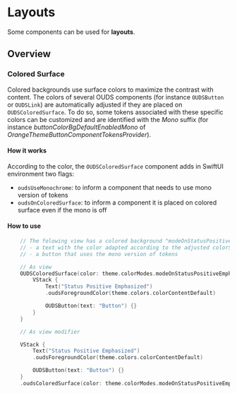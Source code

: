 # Layouts

Some components can be used for **layouts**.

## Overview

### Colored Surface

Colored backgrounds use surface colors to maximize the contrast with content. 
The colors of several OUDS components (for instance ``OUDSButton`` or ``OUDSLink``) are automatically adjusted if they are placed on ``OUDSColoredSurface``.
To do so, some tokens associated with these specific colors can be customized and are identified with the *Mono* suffix (for instance *buttonColorBgDefaultEnabledMono* of *OrangeThemeButtonComponentTokensProvider*).

#### How it works

According to the color, the `OUDSColoredSurface` component adds in SwiftUI environment two flags:
- `oudsUseMonochrome`: to inform a component that needs to use mono version of tokens 
- `oudsOnColoredSurface`: to inform a component it is placed on colored surface even if the mono is off 

#### How to use

```swift
    // The folowing view has a colored background "modeOnStatusPositiveEmphasized" with
    // - a text with the color adapted according to the adjusted colorScheme      
    // - a button that uses the mono version of tokens

    // As view
    OUDSColoredSurface(color: theme.colorModes.modeOnStatusPositiveEmphasized) {
        VStack {
            Text("Status Positive Emphasized")
            .oudsForegroundColor(theme.colors.colorContentDefault)

            OUDSButton(text: "Button") {}
        }
    }

    // As view modifier

    VStack {
        Text("Status Positive Emphasized")
        .oudsForegroundColor(theme.colors.colorContentDefault)

        OUDSButton(text: "Button") {}
    }
    .oudsColoredSurface(color: theme.colorModes.modeOnStatusPositiveEmphasized)
```
